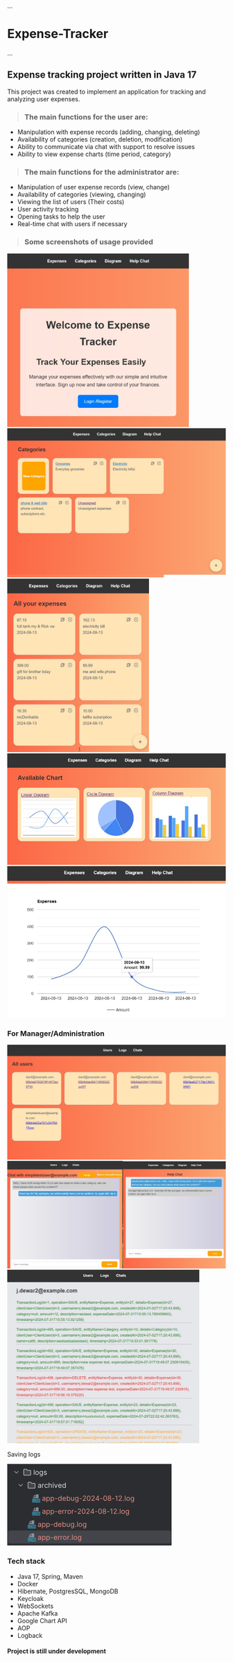 ...
#   Expense-Tracker 
...
## Expense tracking project written in Java 17 

This project was created to implement an application for tracking and analyzing user expenses.

> ### The main functions for the user are:
* Manipulation with expense records (adding, changing, deleting)
* Availability of categories (creation, deletion, modification)
* Ability to communicate via chat with support to resolve issues
* Ability to view expense charts (time period, category)

> ### The main functions for the administrator are:
* Manipulation of user expense records (view, change)
* Availability of categories (viewing, changing)
* Viewing the list of users (Their costs)
* User activity tracking
* Opening tasks to help the user
* Real-time chat with users if necessary

> ### Some screenshots of usage provided
<div>
    <img style="max-height: 400px" src="forReadme/user-index.jpg" alt="[product-screenshot]">
    <img style="max-height: 400px" src="forReadme/user-categories.jpg">
    <img style="max-height: 400px" src="forReadme/user-expenses.jpg">
    <img style="max-height: 400px" src="forReadme/user-charts.jpg">
    <img style="max-height: 400px" src="forReadme/user-diagrams.jpg">
    <h3>For Manager/Administration</h3>
    <img style="max-height: 400px" src="forReadme/manager-help-chats.jpg">
    <img style="max-height: 400px" src="forReadme/manager-user-chat.jpg">
    <img style="max-height: 400px" src="forReadme/manager-logs.jpg">
    <p>Saving logs</p>
    <img src="forReadme/logback.png">
</div>

### Tech stack
* Java 17, Spring, Maven
* Docker 
* Hibernate, PostgresSQL, MongoDB
* Keycloak
* WebSockets 
* Apache Kafka
* Google Chart API
* AOP 
* Logback

#### Project is still under development
